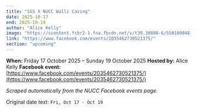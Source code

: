 ```yaml
---
title: "SSS X NUCC Walli Caving"
date: 2025-10-17
end: 2025-10-19
author: "Alice Kelly"
image: "https://scontent.fcbr2-1.fna.fbcdn.net/v/t39.30808-6/558100048_2432526960530830_2179027973579088027_n.jpg?stp=dst-jpg_s206x206_tt6&_nc_cat=104&ccb=1-7&_nc_sid=75d36f&_nc_ohc=lllbXZDPaPoQ7kNvwFytI5x&_nc_oc=Adk2xN-vXrrE1u0bHcVcEErVHk1IvsSmdEz8p3MDddjQk0NEXEr-lDrNRRVP2LZ5IHU&_nc_zt=23&_nc_ht=scontent.fcbr2-1.fna&_nc_gid=ceCbP4EE89gdpD881OUc3g&oh=00_AfcXLRiqsAnwTjMyCzC949O0pjKwV1sOvEtQtlOEG8iLfg&oe=68F4D6BB"
link: "https://www.facebook.com/events/2035462730521375/"
section: "upcoming"
---
```


**When:** Friday 17 October 2025 – Sunday 19 October 2025
**Hosted by:** Alice Kelly
**Facebook event:** [https://www.facebook.com/events/2035462730521375/](https://www.facebook.com/events/2035462730521375/)

_Scraped automatically from the NUCC Facebook events page._

Original date text: `Fri, Oct 17 - Oct 19`
